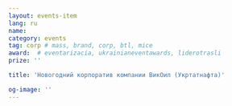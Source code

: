 ```yaml
---
layout: events-item
lang: ru
name: 
category: events
tag: corp # mass, brand, corp, btl, mice
award:  # eventarizacia, ukrainianeventawards, liderotrasli
prize: ''

title: 'Новогодний корпоратив компании ВикОил (Укртатнафта)'

og-image: ''
---
```

